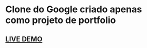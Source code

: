 # Clone do Google criado apenas como projeto de portfolio

## [LIVE DEMO](google-clone-initcodes.netlify.app)
